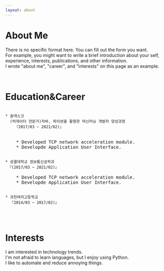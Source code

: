 ```yaml
---
layout: about 
---
```


# About Me
There is no specific format here. You can fill out the form you want.  
For example, you might want to write a brief introduction about your self, experience, interests, publications, and other information.  
I wrote "about me", "career", and "interests" on this page as an example.  

<br/>

# Education&Career
<pre>
<code>
* 솔데스크<br>	(빅데이터 전문가)자바, 파이썬을 활용한 머신러닝 개발자 양성과정<br>	『2017/03 ~ 2021/02)』
</code>

    * Developed TCP network acceleration module.
    * Developde Application User Interface.
</pre>

<pre>
<code>
* 성결대학교 정보통신공학과<br>	『(2017/03 ~ 2021/02)』
</code>
    * Developed TCP network acceleration module.
    * Developde Application User Interface.
</pre>

<pre>
<code>
* 과천여자고등학교<br>	『2014/03 ~ 2017/02)』
</code>
</pre>

<br/>

# Interests
I am interested in technology trends.  
I'm not afraid to learn languages, but I enjoy using Python.  
I like to automate and reduce annoying things.  
